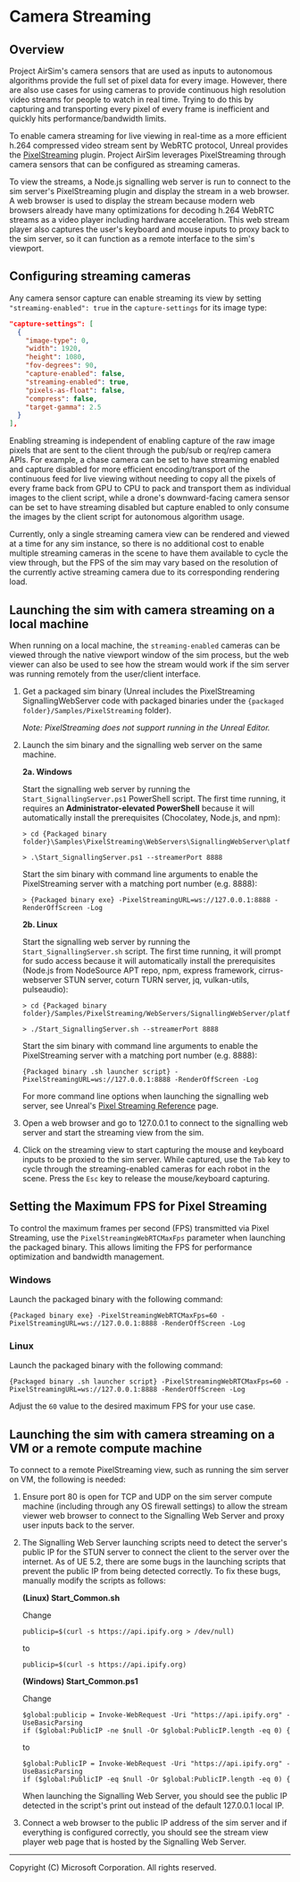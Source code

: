 # Camera Streaming

## Overview

Project AirSim's camera sensors that are used as inputs to autonomous algorithms provide the full set of pixel data for every image. However, there are also use cases for using cameras to provide continuous high resolution video streams for people to watch in real time. Trying to do this by capturing and transporting every pixel of every frame is inefficient and quickly hits performance/bandwidth limits.

To enable camera streaming for live viewing in real-time as a more efficient h.264 compressed video stream sent by WebRTC protocol, Unreal provides the [PixelStreaming](https://docs.unrealengine.com/4.27/en-US/SharingAndReleasing/PixelStreaming/) plugin. Project AirSim leverages PixelStreaming through camera sensors that can be configured as streaming cameras.

To view the streams, a Node.js signalling web server is run to connect to the sim server's PixelStreaming plugin and display the stream in a web browser. A web browser is used to display the stream because modern web browsers already have many optimizations for decoding h.264 WebRTC streams as a video player including hardware acceleration. This web stream player also captures the user's keyboard and mouse inputs to proxy back to the sim server, so it can function as a remote interface to the sim's viewport.

## Configuring streaming cameras

Any camera sensor capture can enable streaming its view by setting `"streaming-enabled": true` in the `capture-settings` for its image type:

```json
"capture-settings": [
  {
    "image-type": 0,
    "width": 1920,
    "height": 1080,
    "fov-degrees": 90,
    "capture-enabled": false,
    "streaming-enabled": true,
    "pixels-as-float": false,
    "compress": false,
    "target-gamma": 2.5
  }
],
```

Enabling streaming is independent of enabling capture of the raw image pixels that are sent to the client through the pub/sub or req/rep camera APIs. For example, a chase camera can be set to have streaming enabled and capture disabled for more efficient encoding/transport of the continuous feed for live viewing without needing to copy all the pixels of every frame back from GPU to CPU to pack and transport them as individual images to the client script, while a drone's downward-facing camera sensor can be set to have streaming disabled but capture enabled to only consume the images by the client script for autonomous algorithm usage.

Currently, only a single streaming camera view can be rendered and viewed at a time for any sim instance, so there is no additional cost to enable multiple streaming cameras in the scene to have them available to cycle the view through, but the FPS of the sim may vary based on the resolution of the currently active streaming camera due to its corresponding rendering load.

## Launching the sim with camera streaming on a local machine

When running on a local machine, the `streaming-enabled` cameras can be viewed through the native viewport window of the sim process, but the web viewer can also be used to see how the stream would work if the sim server was running remotely from the user/client interface.

1. Get a packaged sim binary (Unreal includes the PixelStreaming SignallingWebServer code with packaged binaries under the `{packaged folder}/Samples/PixelStreaming` folder).

    *Note: PixelStreaming does not support running in the Unreal Editor.*

2. Launch the sim binary and the signalling web server on the same machine.

    **2a. Windows**

    Start the signalling web server by running the `Start_SignallingServer.ps1` PowerShell script. The first time running, it requires an **Administrator-elevated PowerShell** because it will automatically install the prerequisites (Chocolatey, Node.js, and npm):

    ```
    > cd {Packaged binary folder}\Samples\PixelStreaming\WebServers\SignallingWebServer\platform_scripts\cmd

    > .\Start_SignallingServer.ps1 --streamerPort 8888
    ```

    Start the sim binary with command line arguments to enable the PixelStreaming server with a matching port number (e.g. 8888):

    ```
    > {Packaged binary exe} -PixelStreamingURL=ws://127.0.0.1:8888 -RenderOffScreen -Log
    ```

    **2b. Linux**

    Start the signalling web server by running the `Start_SignallingServer.sh` script. The first time running, it will prompt for sudo access because it will automatically install the prerequisites (Node.js from NodeSource APT repo, npm, express framework, cirrus-webserver STUN server, coturn TURN server, jq, vulkan-utils, pulseaudio):

    ```
    > cd {Packaged binary folder}/Samples/PixelStreaming/WebServers/SignallingWebServer/platform_scripts/bash

    > ./Start_SignallingServer.sh --streamerPort 8888
    ```

    Start the sim binary with command line arguments to enable the PixelStreaming server with a matching port number (e.g. 8888):

    ```
    {Packaged binary .sh launcher script} -PixelStreamingURL=ws://127.0.0.1:8888 -RenderOffScreen -Log
    ```

    For more command line options when launching the signalling web server, see Unreal's [Pixel Streaming Reference](https://docs.unrealengine.com/4.27/en-US/SharingAndReleasing/PixelStreaming/PixelStreamingReference/) page.

3. Open a web browser and go to 127.0.0.1 to connect to the signalling web server and start the streaming view from the sim.

4. Click on the streaming view to start capturing the mouse and keyboard inputs to be proxied to the sim server. While captured, use the `Tab` key to cycle through the streaming-enabled cameras for each robot in the scene. Press the `Esc` key to release the mouse/keyboard capturing.

## Setting the Maximum FPS for Pixel Streaming

To control the maximum frames per second (FPS) transmitted via Pixel Streaming, use the `PixelStreamingWebRTCMaxFps` parameter when launching the packaged binary. This allows limiting the FPS for performance optimization and bandwidth management.

### Windows

Launch the packaged binary with the following command:

```
{Packaged binary exe} -PixelStreamingWebRTCMaxFps=60 -PixelStreamingURL=ws://127.0.0.1:8888 -RenderOffScreen -Log
```

### Linux

Launch the packaged binary with the following command:

```
{Packaged binary .sh launcher script} -PixelStreamingWebRTCMaxFps=60 -PixelStreamingURL=ws://127.0.0.1:8888 -RenderOffScreen -Log
```

Adjust the `60` value to the desired maximum FPS for your use case.

## Launching the sim with camera streaming on a VM or a remote compute machine

To connect to a remote PixelStreaming view, such as running the sim server on VM, the following is needed:

1. Ensure port 80 is open for TCP and UDP on the sim server compute machine (including through any OS firewall settings) to allow the stream viewer web browser to connect to the Signalling Web Server and proxy user inputs back to the server.

2. The Signalling Web Server launching scripts need to detect the server's public IP for the STUN server to connect the client to the server over the internet. As of UE 5.2, there are some bugs in the launching scripts that prevent the public IP from being detected correctly. To fix these bugs, manually modify the scripts as follows:

    **(Linux) Start_Common.sh**

    Change
    ```
    publicip=$(curl -s https://api.ipify.org > /dev/null)
    ```
    to
    ```
    publicip=$(curl -s https://api.ipify.org)
    ```

    **(Windows) Start_Common.ps1**

    Change
    ```
    $global:publicip = Invoke-WebRequest -Uri "https://api.ipify.org" -UseBasicParsing
    if ($global:PublicIP -ne $null -Or $global:PublicIP.length -eq 0) {
    ```
    to
    ```
    $global:PublicIP = Invoke-WebRequest -Uri "https://api.ipify.org" -UseBasicParsing
    if ($global:PublicIP -eq $null -Or $global:PublicIP.length -eq 0) {
    ```

    When launching the Signalling Web Server, you should see the public IP detected in the script's print out instead of the default 127.0.0.1 local IP.

3. Connect a web browser to the public IP address of the sim server and if everything is configured correctly, you should see the stream view player web page that is hosted by the Signalling Web Server.

---

Copyright (C) Microsoft Corporation.  All rights reserved.
